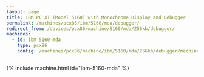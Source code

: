 ```yaml
---
layout: page
title: IBM PC XT (Model 5160) with Monochrome Display and Debugger
permalink: /machines/pcx86/ibm/5160/mda/debugger/
redirect_from: /devices/pcx86/machine/5160/mda/256kb/debugger/
machines:
  - id: ibm-5160-mda
    type: pcx86
    config: /machines/pcx86/machine/ibm/5160/mda/256kb/debugger/machine.json
---
```


{% include machine.html id="ibm-5160-mda" %}
